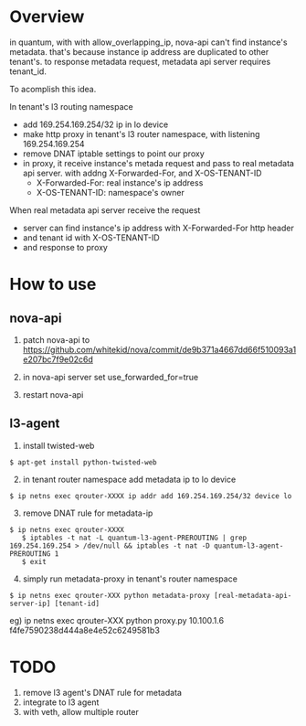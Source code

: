 # Overview
in quantum, with with allow_overlapping_ip, nova-api can't find instance's metadata.
that's because instance ip address are duplicated to other tenant's. to response metadata request, metadata api server requires tenant_id.

To acomplish this idea.

In tenant's l3 routing namespace
- add 169.254.169.254/32 ip in lo device
- make http proxy in tenant's l3 router namespace, with listening 169.254.169.254
- remove DNAT iptable settings to point our proxy
- in proxy, it receive instance's metada request and pass to real metadata api server. with addng X-Forwarded-For, and X-OS-TENANT-ID
  - X-Forwarded-For: real instance's ip address
  - X-OS-TENANT-ID: namespace's owner

When real metadata api server receive the request
- server can find instance's ip address with X-Forwarded-For http header
- and tenant id with X-OS-TENANT-ID
- and response to proxy

# How to use
## nova-api
1. patch nova-api to 
   https://github.com/whitekid/nova/commit/de9b371a4667dd66f510093a1e207bc7f9e02c6d

2. in nova-api server set use_forwarded_for=true

3. restart nova-api

## l3-agent
1. install twisted-web
```
$ apt-get install python-twisted-web
```

2. in tenant router namespace add metadata ip to lo device
```
$ ip netns exec qrouter-XXXX ip addr add 169.254.169.254/32 device lo
```

3. remove DNAT rule for metadata-ip
```
$ ip netns exec qrouter-XXXX
   $ iptables -t nat -L quantum-l3-agent-PREROUTING | grep 169.254.169.254 > /dev/null && iptables -t nat -D quantum-l3-agent-PREROUTING 1
   $ exit
```

4. simply run metadata-proxy in tenant's router namespace
```
$ ip netns exec qrouter-XXX python metadata-proxy [real-metadata-api-server-ip] [tenant-id]
```
eg) ip netns exec qrouter-XXX python proxy.py 10.100.1.6 f4fe7590238d444a8e4e52c6249581b3


# TODO
1. remove l3 agent's DNAT rule for metadata
1. integrate to l3 agent
1. with veth, allow multiple router